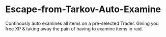 # Escape-from-Tarkov-Auto-Examine
Continously auto examines all items on a pre-selected Trader. Giving you free XP &amp; taking away the pain of having to examine items in raid.
